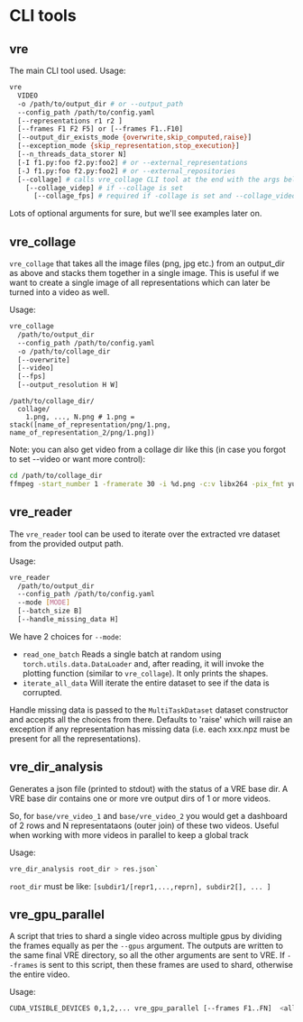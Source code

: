 # CLI tools

## vre

The main CLI tool used. Usage:

```bash
vre
  VIDEO
  -o /path/to/output_dir # or --output_path
  --config_path /path/to/config.yaml
  [--representations r1 r2 ]
  [--frames F1 F2 F5] or [--frames F1..F10]
  [--output_dir_exists_mode {overwrite,skip_computed,raise}]
  [--exception_mode {skip_representation,stop_execution}]
  [--n_threads_data_storer N]
  [-I f1.py:foo f2.py:foo2] # or --external_representations
  [-J f1.py:foo f2.py:foo2] # or --external_repositories
  [--collage] # calls vre_collage CLI tool at the end with the args below
    [--collage_videp] # if --collage is set
      [--collage_fps] # required if -collage is set and --collage_video is set
```

Lots of optional arguments for sure, but we'll see examples later on.

## vre_collage

`vre_collage` that takes all the image files (png, jpg etc.) from an output_dir as above and
stacks them together in a single image. This is useful if we want to create a single image of all representations which
can later be turned into a video as well.

Usage:
```bash
vre_collage
  /path/to/output_dir
  --config_path /path/to/config.yaml
  -o /path/to/collage_dir
  [--overwrite]
  [--video]
  [--fps]
  [--output_resolution H W]
```

```
/path/to/collage_dir/
  collage/
    1.png, ..., N.png # 1.png = stack([name_of_representation/png/1.png, name_of_representation_2/png/1.png])
```

Note: you can also get video from a collage dir like this (in case you forgot to set --video or want more control):

```bash
cd /path/to/collage_dir
ffmpeg -start_number 1 -framerate 30 -i %d.png -c:v libx264 -pix_fmt yuv420p /path/to/collage.mp4;
```

## vre_reader

The `vre_reader` tool can be used to iterate over the extracted vre dataset from the provided output path.

Usage:
```bash
vre_reader
  /path/to/output_dir
  --config_path /path/to/config.yaml
  --mode [MODE]
  [--batch_size B]
  [--handle_missing_data H]
```

We have 2 choices for `--mode`:
- `read_one_batch` Reads a single batch at random using `torch.utils.data.DataLoader` and, after reading, it will invoke the plotting function (similar to `vre_collage`). It only prints the shapes.
- `iterate_all_data` Will iterate the entire dataset to see if the data is corrupted.

Handle missing data is passed to the `MultiTaskDataset` dataset constructor and accepts all the choices from there.
Defaults to 'raise' which will raise an exception if any representation has missing data (i.e. each xxx.npz must be
present for all the representations).

## vre_dir_analysis

Generates a json file (printed to stdout) with the status of a VRE base dir. A VRE base dir contains one or more vre output dirs of 1 or more videos.

So, for `base/vre_video_1` and `base/vre_video_2` you would get a dashboard of 2 rows and N representataons (outer join) of these two videos. Useful when working with more videos in parallel to keep a global track

Usage:

```bash
vre_dir_analysis root_dir > res.json`
```

`root_dir` must be like: `[subdir1/[repr1,...,reprn], subdir2[], ... ]`

## vre_gpu_parallel

A script that tries to shard a single video across multiple gpus by dividing the frames equally as per the `--gpus` argument. The outputs are written to the same final VRE directory, so all the other arguments are sent to VRE. If `--frames` is sent to this script, then these frames are used to shard, otherwise the entire video.

Usage:

```bash
CUDA_VISIBLE_DEVICES 0,1,2,... vre_gpu_parallel [--frames F1..FN]  <all the other vre args>
```

